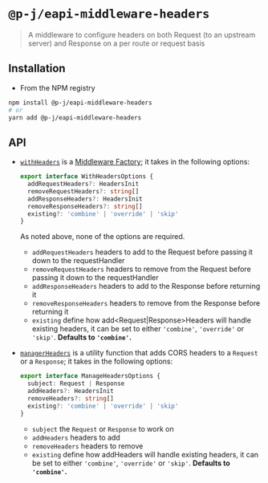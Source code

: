 # `@p-j/eapi-middleware-headers`

> A middleware to configure headers on both Request (to an upstream server) and Response on a per route or request basis

## Installation

- From the NPM registry

```sh
npm install @p-j/eapi-middleware-headers
# or
yarn add @p-j/eapi-middleware-headers
```

## API

- [`withHeaders`](./src/withHeaders.ts) is a [Middleware Factory](../eapi-types/index.d.ts); it takes in the following options:

  ```ts
  export interface WithHeadersOptions {
    addRequestHeaders?: HeadersInit
    removeRequestHeaders?: string[]
    addResponseHeaders?: HeadersInit
    removeResponseHeaders?: string[]
    existing?: 'combine' | 'override' | 'skip'
  }
  ```

  As noted above, none of the options are required.

  - `addRequestHeaders` headers to add to the Request before passing it down to the requestHandler
  - `removeRequestHeaders` headers to remove from the Request before passing it down to the requestHandler
  - `addResponseHeaders` headers to add to the Response before returning it
  - `removeResponseHeaders` headers to remove from the Response before returning it
  - `existing` define how add<Request|Response>Headers will handle existing headers, it can be set to either `'combine'`, `'override'` or `'skip'`. **Defaults to `'combine'`.**

- [`managerHeaders`](./src/withHeaders.ts) is a utility function that adds CORS headers to a `Request` or a `Response`; it takes in the following options:

  ```ts
  export interface ManageHeadersOptions {
    subject: Request | Response
    addHeaders?: HeadersInit
    removeHeaders?: string[]
    existing?: 'combine' | 'override' | 'skip'
  }
  ```

  - `subject` the `Request` or `Response` to work on
  - `addHeaders` headers to add
  - `removeHeaders` headers to remove
  - `existing` define how addHeaders will handle existing headers, it can be set to either `'combine'`, `'override'` or `'skip'`. **Defaults to `'combine'`.**
